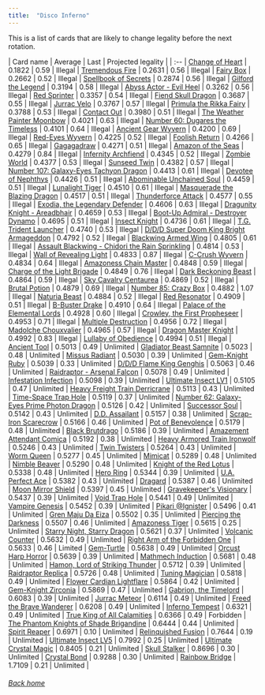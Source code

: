 ```yaml
---
title:  "Disco Inferno"
---
```


This is a list of cards that are likely to change legality before the next rotation.

| Card name | Average | Last | Projected legality |
| :-- |
[Change of Heart](https://db.ygoprodeck.com/card/?search=Change%20of%20Heart) | 0.1822 | 0.59 | Illegal |
[Tremendous Fire](https://db.ygoprodeck.com/card/?search=Tremendous%20Fire) | 0.2631 | 0.56 | Illegal |
[Fairy Box](https://db.ygoprodeck.com/card/?search=Fairy%20Box) | 0.2662 | 0.52 | Illegal |
[Spellbook of Secrets](https://db.ygoprodeck.com/card/?search=Spellbook%20of%20Secrets) | 0.2874 | 0.56 | Illegal |
[Gilford the Legend](https://db.ygoprodeck.com/card/?search=Gilford%20the%20Legend) | 0.3194 | 0.58 | Illegal |
[Abyss Actor - Evil Heel](https://db.ygoprodeck.com/card/?search=Abyss%20Actor%20-%20Evil%20Heel) | 0.3262 | 0.56 | Illegal |
[Red Sprinter](https://db.ygoprodeck.com/card/?search=Red%20Sprinter) | 0.3357 | 0.54 | Illegal |
[Fiend Skull Dragon](https://db.ygoprodeck.com/card/?search=Fiend%20Skull%20Dragon) | 0.3687 | 0.55 | Illegal |
[Jurrac Velo](https://db.ygoprodeck.com/card/?search=Jurrac%20Velo) | 0.3767 | 0.57 | Illegal |
[Primula the Rikka Fairy](https://db.ygoprodeck.com/card/?search=Primula%20the%20Rikka%20Fairy) | 0.3788 | 0.53 | Illegal |
[Contact Out](https://db.ygoprodeck.com/card/?search=Contact%20Out) | 0.3980 | 0.51 | Illegal |
[The Weather Painter Moonbow](https://db.ygoprodeck.com/card/?search=The%20Weather%20Painter%20Moonbow) | 0.4021 | 0.63 | Illegal |
[Number 60: Dugares the Timeless](https://db.ygoprodeck.com/card/?search=Number%2060:%20Dugares%20the%20Timeless) | 0.4101 | 0.64 | Illegal |
[Ancient Gear Wyvern](https://db.ygoprodeck.com/card/?search=Ancient%20Gear%20Wyvern) | 0.4200 | 0.69 | Illegal |
[Red-Eyes Wyvern](https://db.ygoprodeck.com/card/?search=Red-Eyes%20Wyvern) | 0.4225 | 0.52 | Illegal |
[Foolish Return](https://db.ygoprodeck.com/card/?search=Foolish%20Return) | 0.4266 | 0.65 | Illegal |
[Gagagadraw](https://db.ygoprodeck.com/card/?search=Gagagadraw) | 0.4271 | 0.51 | Illegal |
[Amazon of the Seas](https://db.ygoprodeck.com/card/?search=Amazon%20of%20the%20Seas) | 0.4279 | 0.84 | Illegal |
[Infernity Archfiend](https://db.ygoprodeck.com/card/?search=Infernity%20Archfiend) | 0.4345 | 0.52 | Illegal |
[Zombie World](https://db.ygoprodeck.com/card/?search=Zombie%20World) | 0.4377 | 0.53 | Illegal |
[Sunseed Twin](https://db.ygoprodeck.com/card/?search=Sunseed%20Twin) | 0.4382 | 0.57 | Illegal |
[Number 107: Galaxy-Eyes Tachyon Dragon](https://db.ygoprodeck.com/card/?search=Number%20107:%20Galaxy-Eyes%20Tachyon%20Dragon) | 0.4413 | 0.61 | Illegal |
[Devotee of Nephthys](https://db.ygoprodeck.com/card/?search=Devotee%20of%20Nephthys) | 0.4426 | 0.51 | Illegal |
[Abominable Unchained Soul](https://db.ygoprodeck.com/card/?search=Abominable%20Unchained%20Soul) | 0.4459 | 0.51 | Illegal |
[Lunalight Tiger](https://db.ygoprodeck.com/card/?search=Lunalight%20Tiger) | 0.4510 | 0.61 | Illegal |
[Masquerade the Blazing Dragon](https://db.ygoprodeck.com/card/?search=Masquerade%20the%20Blazing%20Dragon) | 0.4517 | 0.51 | Illegal |
[Thunderforce Attack](https://db.ygoprodeck.com/card/?search=Thunderforce%20Attack) | 0.4577 | 0.55 | Illegal |
[Exodia, the Legendary Defender](https://db.ygoprodeck.com/card/?search=Exodia,%20the%20Legendary%20Defender) | 0.4606 | 0.63 | Illegal |
[Dragunity Knight - Areadbhair](https://db.ygoprodeck.com/card/?search=Dragunity%20Knight%20-%20Areadbhair) | 0.4659 | 0.53 | Illegal |
[Boot-Up Admiral - Destroyer Dynamo](https://db.ygoprodeck.com/card/?search=Boot-Up%20Admiral%20-%20Destroyer%20Dynamo) | 0.4695 | 0.51 | Illegal |
[Insect Knight](https://db.ygoprodeck.com/card/?search=Insect%20Knight) | 0.4736 | 0.61 | Illegal |
[T.G. Trident Launcher](https://db.ygoprodeck.com/card/?search=T.G.%20Trident%20Launcher) | 0.4740 | 0.53 | Illegal |
[D/D/D Super Doom King Bright Armageddon](https://db.ygoprodeck.com/card/?search=D/D/D%20Super%20Doom%20King%20Bright%20Armageddon) | 0.4792 | 0.52 | Illegal |
[Blackwing Armed Wing](https://db.ygoprodeck.com/card/?search=Blackwing%20Armed%20Wing) | 0.4805 | 0.61 | Illegal |
[Assault Blackwing - Chidori the Rain Sprinkling](https://db.ygoprodeck.com/card/?search=Assault%20Blackwing%20-%20Chidori%20the%20Rain%20Sprinkling) | 0.4814 | 0.53 | Illegal |
[Wall of Revealing Light](https://db.ygoprodeck.com/card/?search=Wall%20of%20Revealing%20Light) | 0.4833 | 0.87 | Illegal |
[C-Crush Wyvern](https://db.ygoprodeck.com/card/?search=C-Crush%20Wyvern) | 0.4834 | 0.64 | Illegal |
[Amazoness Chain Master](https://db.ygoprodeck.com/card/?search=Amazoness%20Chain%20Master) | 0.4848 | 0.59 | Illegal |
[Charge of the Light Brigade](https://db.ygoprodeck.com/card/?search=Charge%20of%20the%20Light%20Brigade) | 0.4849 | 0.76 | Illegal |
[Dark Beckoning Beast](https://db.ygoprodeck.com/card/?search=Dark%20Beckoning%20Beast) | 0.4864 | 0.59 | Illegal |
[Sky Cavalry Centaurea](https://db.ygoprodeck.com/card/?search=Sky%20Cavalry%20Centaurea) | 0.4869 | 0.52 | Illegal |
[Brutal Potion](https://db.ygoprodeck.com/card/?search=Brutal%20Potion) | 0.4879 | 0.69 | Illegal |
[Number 85: Crazy Box](https://db.ygoprodeck.com/card/?search=Number%2085:%20Crazy%20Box) | 0.4882 | 1.07 | Illegal |
[Naturia Beast](https://db.ygoprodeck.com/card/?search=Naturia%20Beast) | 0.4884 | 0.52 | Illegal |
[Red Resonator](https://db.ygoprodeck.com/card/?search=Red%20Resonator) | 0.4909 | 0.51 | Illegal |
[B-Buster Drake](https://db.ygoprodeck.com/card/?search=B-Buster%20Drake) | 0.4910 | 0.64 | Illegal |
[Palace of the Elemental Lords](https://db.ygoprodeck.com/card/?search=Palace%20of%20the%20Elemental%20Lords) | 0.4928 | 0.60 | Illegal |
[Crowley, the First Propheseer](https://db.ygoprodeck.com/card/?search=Crowley,%20the%20First%20Propheseer) | 0.4953 | 0.71 | Illegal |
[Multiple Destruction](https://db.ygoprodeck.com/card/?search=Multiple%20Destruction) | 0.4956 | 0.72 | Illegal |
[Madolche Chouxvalier](https://db.ygoprodeck.com/card/?search=Madolche%20Chouxvalier) | 0.4965 | 0.57 | Illegal |
[Dragon Master Knight](https://db.ygoprodeck.com/card/?search=Dragon%20Master%20Knight) | 0.4992 | 0.83 | Illegal |
[Lullaby of Obedience](https://db.ygoprodeck.com/card/?search=Lullaby%20of%20Obedience) | 0.4994 | 0.51 | Illegal |
[Ancient Tool](https://db.ygoprodeck.com/card/?search=Ancient%20Tool) | 0.5013 | 0.49 | Unlimited |
[Gladiator Beast Samnite](https://db.ygoprodeck.com/card/?search=Gladiator%20Beast%20Samnite) | 0.5023 | 0.48 | Unlimited |
[Missus Radiant](https://db.ygoprodeck.com/card/?search=Missus%20Radiant) | 0.5030 | 0.39 | Unlimited |
[Gem-Knight Ruby](https://db.ygoprodeck.com/card/?search=Gem-Knight%20Ruby) | 0.5039 | 0.33 | Unlimited |
[D/D/D Flame King Genghis](https://db.ygoprodeck.com/card/?search=D/D/D%20Flame%20King%20Genghis) | 0.5063 | 0.46 | Unlimited |
[Raidraptor - Arsenal Falcon](https://db.ygoprodeck.com/card/?search=Raidraptor%20-%20Arsenal%20Falcon) | 0.5078 | 0.49 | Unlimited |
[Infestation Infection](https://db.ygoprodeck.com/card/?search=Infestation%20Infection) | 0.5098 | 0.39 | Unlimited |
[Ultimate Insect LV1](https://db.ygoprodeck.com/card/?search=Ultimate%20Insect%20LV1) | 0.5105 | 0.47 | Unlimited |
[Heavy Freight Train Derricrane](https://db.ygoprodeck.com/card/?search=Heavy%20Freight%20Train%20Derricrane) | 0.5113 | 0.43 | Unlimited |
[Time-Space Trap Hole](https://db.ygoprodeck.com/card/?search=Time-Space%20Trap%20Hole) | 0.5119 | 0.37 | Unlimited |
[Number 62: Galaxy-Eyes Prime Photon Dragon](https://db.ygoprodeck.com/card/?search=Number%2062:%20Galaxy-Eyes%20Prime%20Photon%20Dragon) | 0.5126 | 0.42 | Unlimited |
[Successor Soul](https://db.ygoprodeck.com/card/?search=Successor%20Soul) | 0.5142 | 0.43 | Unlimited |
[D.D. Assailant](https://db.ygoprodeck.com/card/?search=D.D.%20Assailant) | 0.5157 | 0.38 | Unlimited |
[Scrap-Iron Scarecrow](https://db.ygoprodeck.com/card/?search=Scrap-Iron%20Scarecrow) | 0.5166 | 0.46 | Unlimited |
[Pot of Benevolence](https://db.ygoprodeck.com/card/?search=Pot%20of%20Benevolence) | 0.5179 | 0.48 | Unlimited |
[Black Brutdrago](https://db.ygoprodeck.com/card/?search=Black%20Brutdrago) | 0.5186 | 0.39 | Unlimited |
[Amazement Attendant Comica](https://db.ygoprodeck.com/card/?search=Amazement%20Attendant%20Comica) | 0.5192 | 0.38 | Unlimited |
[Heavy Armored Train Ironwolf](https://db.ygoprodeck.com/card/?search=Heavy%20Armored%20Train%20Ironwolf) | 0.5246 | 0.43 | Unlimited |
[Twin Twisters](https://db.ygoprodeck.com/card/?search=Twin%20Twisters) | 0.5264 | 0.43 | Unlimited |
[Worm Queen](https://db.ygoprodeck.com/card/?search=Worm%20Queen) | 0.5277 | 0.45 | Unlimited |
[Mimicat](https://db.ygoprodeck.com/card/?search=Mimicat) | 0.5289 | 0.48 | Unlimited |
[Nimble Beaver](https://db.ygoprodeck.com/card/?search=Nimble%20Beaver) | 0.5290 | 0.48 | Unlimited |
[Knight of the Red Lotus](https://db.ygoprodeck.com/card/?search=Knight%20of%20the%20Red%20Lotus) | 0.5338 | 0.48 | Unlimited |
[Hero Ring](https://db.ygoprodeck.com/card/?search=Hero%20Ring) | 0.5344 | 0.39 | Unlimited |
[U.A. Perfect Ace](https://db.ygoprodeck.com/card/?search=U.A.%20Perfect%20Ace) | 0.5382 | 0.43 | Unlimited |
[Dragard](https://db.ygoprodeck.com/card/?search=Dragard) | 0.5387 | 0.46 | Unlimited |
[Moon Mirror Shield](https://db.ygoprodeck.com/card/?search=Moon%20Mirror%20Shield) | 0.5397 | 0.45 | Unlimited |
[Gravekeeper's Visionary](https://db.ygoprodeck.com/card/?search=Gravekeeper's%20Visionary) | 0.5437 | 0.39 | Unlimited |
[Void Trap Hole](https://db.ygoprodeck.com/card/?search=Void%20Trap%20Hole) | 0.5441 | 0.49 | Unlimited |
[Vampire Genesis](https://db.ygoprodeck.com/card/?search=Vampire%20Genesis) | 0.5452 | 0.39 | Unlimited |
[Pikari @Ignister](https://db.ygoprodeck.com/card/?search=Pikari%20@Ignister) | 0.5496 | 0.41 | Unlimited |
[Gren Maju Da Eiza](https://db.ygoprodeck.com/card/?search=Gren%20Maju%20Da%20Eiza) | 0.5502 | 0.35 | Unlimited |
[Piercing the Darkness](https://db.ygoprodeck.com/card/?search=Piercing%20the%20Darkness) | 0.5507 | 0.46 | Unlimited |
[Amazoness Tiger](https://db.ygoprodeck.com/card/?search=Amazoness%20Tiger) | 0.5615 | 0.25 | Unlimited |
[Starry Night, Starry Dragon](https://db.ygoprodeck.com/card/?search=Starry%20Night,%20Starry%20Dragon) | 0.5621 | 0.37 | Unlimited |
[Volcanic Counter](https://db.ygoprodeck.com/card/?search=Volcanic%20Counter) | 0.5632 | 0.49 | Unlimited |
[Right Arm of the Forbidden One](https://db.ygoprodeck.com/card/?search=Right%20Arm%20of%20the%20Forbidden%20One) | 0.5633 | 0.46 | Limited |
[Gem-Turtle](https://db.ygoprodeck.com/card/?search=Gem-Turtle) | 0.5638 | 0.49 | Unlimited |
[Orcust Harp Horror](https://db.ygoprodeck.com/card/?search=Orcust%20Harp%20Horror) | 0.5639 | 0.39 | Unlimited |
[Mathmech Induction](https://db.ygoprodeck.com/card/?search=Mathmech%20Induction) | 0.5681 | 0.48 | Unlimited |
[Hamon, Lord of Striking Thunder](https://db.ygoprodeck.com/card/?search=Hamon,%20Lord%20of%20Striking%20Thunder) | 0.5712 | 0.39 | Unlimited |
[Raidraptor Replica](https://db.ygoprodeck.com/card/?search=Raidraptor%20Replica) | 0.5726 | 0.48 | Unlimited |
[Tuning Magician](https://db.ygoprodeck.com/card/?search=Tuning%20Magician) | 0.5818 | 0.49 | Unlimited |
[Flower Cardian Lightflare](https://db.ygoprodeck.com/card/?search=Flower%20Cardian%20Lightflare) | 0.5864 | 0.42 | Unlimited |
[Gem-Knight Zirconia](https://db.ygoprodeck.com/card/?search=Gem-Knight%20Zirconia) | 0.5869 | 0.47 | Unlimited |
[Gabrion, the Timelord](https://db.ygoprodeck.com/card/?search=Gabrion,%20the%20Timelord) | 0.6083 | 0.39 | Unlimited |
[Jurrac Meteor](https://db.ygoprodeck.com/card/?search=Jurrac%20Meteor) | 0.6114 | 0.49 | Unlimited |
[Freed the Brave Wanderer](https://db.ygoprodeck.com/card/?search=Freed%20the%20Brave%20Wanderer) | 0.6208 | 0.49 | Unlimited |
[Inferno Tempest](https://db.ygoprodeck.com/card/?search=Inferno%20Tempest) | 0.6321 | 0.49 | Unlimited |
[True King of All Calamities](https://db.ygoprodeck.com/card/?search=True%20King%20of%20All%20Calamities) | 0.6366 | 0.49 | Forbidden |
[The Phantom Knights of Shade Brigandine](https://db.ygoprodeck.com/card/?search=The%20Phantom%20Knights%20of%20Shade%20Brigandine) | 0.6444 | 0.44 | Unlimited |
[Spirit Reaper](https://db.ygoprodeck.com/card/?search=Spirit%20Reaper) | 0.6971 | 0.10 | Unlimited |
[Relinquished Fusion](https://db.ygoprodeck.com/card/?search=Relinquished%20Fusion) | 0.7644 | 0.19 | Unlimited |
[Ultimate Insect LV5](https://db.ygoprodeck.com/card/?search=Ultimate%20Insect%20LV5) | 0.7992 | 0.25 | Unlimited |
[Ultimate Crystal Magic](https://db.ygoprodeck.com/card/?search=Ultimate%20Crystal%20Magic) | 0.8405 | 0.21 | Unlimited |
[Skull Stalker](https://db.ygoprodeck.com/card/?search=Skull%20Stalker) | 0.8696 | 0.30 | Unlimited |
[Crystal Bond](https://db.ygoprodeck.com/card/?search=Crystal%20Bond) | 0.9288 | 0.30 | Unlimited |
[Rainbow Bridge](https://db.ygoprodeck.com/card/?search=Rainbow%20Bridge) | 1.7109 | 0.21 | Unlimited |

###### [Back home](index)